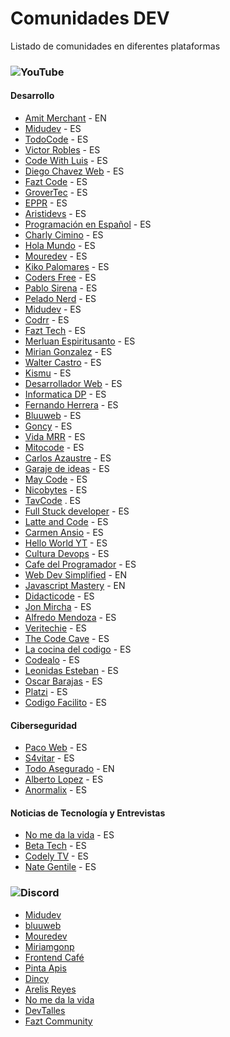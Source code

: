 # Comunidades DEV

Listado de comunidades en diferentes plataformas

### ![YouTube](https://img.shields.io/badge/YouTube-%23FF0000.svg?style=for-the-badge&logo=YouTube&logoColor=white)

#### Desarrollo

-   [Amit Merchant](https://www.youtube.com/@AmitMerchant) - EN
-   [Midudev](https://www.youtube.com/@midulive) - ES
-   [TodoCode](https://www.youtube.com/@TodoCode) - ES
-   [Victor Robles](https://www.youtube.com/@victorroblesweb) - ES
-   [Code With Luis](https://www.youtube.com/@codewithluis) - ES
-   [Diego Chavez Web](https://www.youtube.com/@diegochavezweb715) - ES
-   [Fazt Code](https://www.youtube.com/@FaztCode) - ES
-   [GroverTec](https://www.youtube.com/@grovertec) - ES
-   [EPPR](https://www.youtube.com/@recurs1v0) - ES
-   [Aristidevs](https://www.youtube.com/@AristiDevs) - ES
-   [Programación en Español](https://www.youtube.com/@programacion-es) - ES
-   [Charly Cimino](https://www.youtube.com/@CharlyCimino) - ES
-   [Hola Mundo](https://www.youtube.com/@HolaMundoDev) - ES
-   [Mouredev](https://www.youtube.com/@mouredev) - ES
-   [Kiko Palomares](https://www.youtube.com/@kikopalomares) - ES
-   [Coders Free](https://www.youtube.com/@CodersFree) - ES
-   [Pablo Sirena](https://www.youtube.com/@pablosirera) - ES
-   [Pelado Nerd](https://www.youtube.com/@PeladoNerd) - ES
-   [Midudev](https://www.youtube.com/@midudev) - ES
-   [Codrr](https://www.youtube.com/@codrrdev) - ES
-   [Fazt Tech](https://www.youtube.com/@FaztTech) - ES 
-   [Merluan Espiritusanto](https://www.youtube.com/@marluanespiritusanto8458) - ES
-   [Mirian Gonzalez](https://www.youtube.com/@miriamgonp) - ES
-   [Walter Castro](https://www.youtube.com/@walterkstro) - ES
-   [Kismu](https://www.youtube.com/@Kismu) - ES
-   [Desarrollador Web](https://www.youtube.com/@deswebcom) - ES
-   [Informatica DP](https://www.youtube.com/@InformaticaDP) - ES
-   [Fernando Herrera](https://www.youtube.com/@DevTalles) - ES
-   [Bluuweb](https://www.youtube.com/@bluuweb) - ES
-   [Goncy](https://www.youtube.com/@goncypozzo) - ES
-   [Vida MRR](https://www.youtube.com/@vidamrr) - ES
-   [Mitocode](https://www.youtube.com/@MitoCode) - ES
-   [Carlos Azaustre](https://www.youtube.com/@CarlosAzaustre) - ES
-   [Garaje de ideas](https://www.youtube.com/@Garajedeideas) - ES
-   [May Code](https://www.youtube.com/@maycode) - ES
-   [Nicobytes](https://www.youtube.com/@nicobytes) - ES
-   [TavCode](https://www.youtube.com/@tavcode) . ES
-   [Full Stuck developer](https://www.youtube.com/@fullstuckdeveloper7694) - ES
-   [Latte and Code](https://www.youtube.com/@LatteAndCode) - ES
-   [Carmen Ansio](https://www.youtube.com/@CarmenAnsio) - ES
-   [Hello World YT](https://www.youtube.com/@helleworldyt) - ES
-   [Cultura Devops](https://www.youtube.com/@CulturaDevOps) - ES
-   [Cafe del Programador](https://www.youtube.com/@cafedelprogramador) - ES
-   [Web Dev Simplified](https://www.youtube.com/@WebDevSimplified) - EN
-   [Javascript Mastery](https://www.youtube.com/@javascriptmastery) - EN
-   [Didacticode](https://www.youtube.com/@didacticode) - ES
-   [Jon Mircha](https://www.youtube.com/@jonmircha) - ES
-   [Alfredo Mendoza](https://www.youtube.com/@alfredoMenCap) - ES
-   [Veritechie](https://www.youtube.com/@veritechie) - ES
-   [The Code Cave](https://www.youtube.com/@TheCoderCave) - ES
-   [La cocina del codigo](https://www.youtube.com/@LaCocinadelCodigo) - ES
-   [Codealo](https://www.youtube.com/@CodealoDev) - ES
-   [Leonidas Esteban](https://www.youtube.com/@LeonidasEsteban) - ES
-   [Oscar Barajas](https://www.youtube.com/@gndx) - ES
-   [Platzi](https://www.youtube.com/@Platzi) - ES
-   [Codigo Facilito](https://www.youtube.com/@codigofacilito) - ES

#### Ciberseguridad

-   [Paco Web](https://www.youtube.com/@PacoWebdigital) - ES
-   [S4vitar](https://www.youtube.com/@S4vitar) - ES
-   [Todo Asegurado](https://www.youtube.com/@AllThingsSecured) - EN
-   [Alberto Lopez](https://www.youtube.com/@AlbertoLopezVLOG) - ES
-   [Anormalix](https://www.youtube.com/@anormalix) - ES

#### Noticias de Tecnología y Entrevistas

-   [No me da la vida](https://www.youtube.com/@Nomedalavida) - ES
-   [Beta Tech](https://www.youtube.com/@BettaTech) - ES
-   [Codely TV](https://www.youtube.com/@CodelyTV) - ES
-   [Nate Gentile](https://www.youtube.com/@NateGentile7) - ES

### ![Discord](https://img.shields.io/badge/Discord-%235865F2.svg?style=for-the-badge&logo=discord&logoColor=white)

- [Midudev](https://discord.gg/midudev)
- [bluuweb](https://discord.gg/ZmkUZXdx)
- [Mouredev](https://discord.gg/mouredev)
- [Miriamgonp](https://discord.gg/Um6tnAKb)
- [Frontend Café](https://discord.gg/FCQzbD8a)
- [Pinta Apis](https://discord.gg/rNpcxUgE)
- [Dincy](https://discord.gg/dincy-770339254101344256)
- [Arelis Reyes](https://discord.gg/U5g9dfqE3R)
- [No me da la vida](https://discord.gg/DEJCndtg)
- [DevTalles](https://discord.gg/v5sDuX64)
- [Fazt Community](https://discord.gg/3NjwpreW)
  



